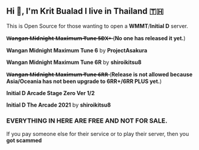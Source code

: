 ## Hi 👋, I'm Krit Bualad I live in Thailand 🇹🇭

This is Open Source for those wanting to open a **WMMT**/**Initial D** server.

**W̶a̶n̶g̶a̶n̶ ̶M̶i̶d̶n̶i̶g̶h̶t̶ ̶M̶a̶x̶i̶m̶u̶m̶ ̶T̶u̶n̶e̶ ̶5̶D̶X̶+̶** (**No one has released it yet.**)

**Wangan Midnight Maximum Tune 6** by **ProjectAsakura**

**Wangan Midnight Maximum Tune 6R** by **shiroikitsu8**

**W̶a̶n̶g̶a̶n̶ ̶M̶i̶d̶n̶i̶g̶h̶t̶ ̶M̶a̶x̶i̶m̶u̶m̶ ̶T̶u̶n̶e̶ ̶6̶R̶R̶** (**Release is not allowed because Asia/Oceania has not been upgrade to 6RR+/6RR PLUS yet.**)

**Initial D Arcade Stage Zero Ver 1/2** 

**Initial D The Arcade 2021** by **shiroikitsu8**

<h3>EVERYTHING IN HERE ARE FREE AND NOT FOR SALE.</h3>
<div>If you pay someone else for their service or to play their server, then you <b>got scammed</b></div>
